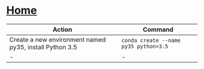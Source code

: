 # [Home](../README.md)

|Action|Command|
|-|-|
|Create a new environment named py35, install Python 3.5|```conda create --name py35 python=3.5```|
|-|-|